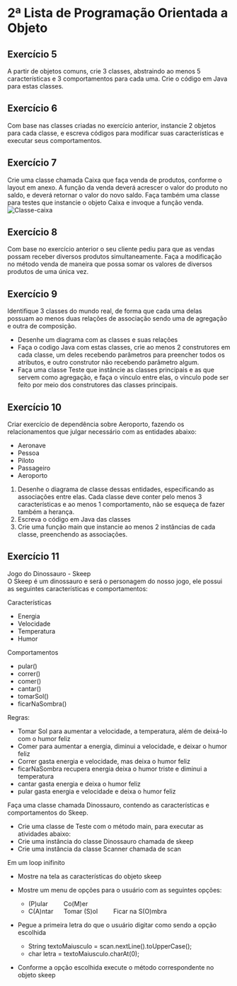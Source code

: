 # 2ª Lista de Programação Orientada a Objeto

## Exercício 5
A partir de objetos comuns, crie 3 classes, abstraindo ao menos 5 características e 3 comportamentos para cada uma.
Crie o código em Java para estas classes.


## Exercício 6
Com base nas classes criadas no exercício anterior, instancie 2 objetos para cada classe, e escreva códigos para modificar suas características e executar seus comportamentos.


## Exercício 7
Crie uma classe chamada Caixa que faça venda de produtos, conforme o layout em anexo. A função da venda deverá acrescer o valor do produto no saldo, e deverá retornar o valor do novo saldo.
Faça também uma classe para testes que instancie o objeto Caixa e invoque a função venda.<br>
![Classe-caixa](https://github.com/wastecoder/poo-lista2/assets/101117204/a8e9447d-20c1-4302-ae6d-68a9b0165687)


## Exercício 8
Com base no exercício anterior o seu cliente pediu para que as vendas possam receber diversos produtos simultaneamente.
Faça a modificação no método venda de maneira que possa somar os valores de diversos produtos de uma única vez.


## Exercício 9
Identifique 3 classes do mundo real, de forma que cada uma delas possuam ao menos duas relações de associação sendo uma de agregação e outra de composição.
- Desenhe um diagrama com as classes e suas relações
- Faça o codigo Java com estas classes, crie ao menos 2 construtores em cada classe, um deles recebendo parâmetros para preencher todos os atributos, e outro construtor não recebendo parâmetro algum.
- Faça uma classe Teste que instâncie as classes principais e as que servem como agregação, e faça o vínculo entre elas, o vínculo pode ser feito por meio dos construtores das classes principais.


## Exercício 10
Criar exercício de dependência sobre Aeroporto, fazendo os relacionamentos que julgar necessário com as entidades abaixo:
- Aeronave
- Pessoa
- Piloto
- Passageiro
- Aeroporto

1. Desenhe o diagrama de classe dessas entidades, especificando as associações entre elas. Cada classe deve conter pelo menos 3 características e ao menos 1 comportamento, não se esqueça de fazer também a herança. 
2. Escreva o código em Java das classes
3. Crie uma função main que instancie ao menos 2 instâncias de cada classe, preenchendo as associações.


## Exercício 11
Jogo do Dinossauro - Skeep<br>
O Skeep é um dinossauro e será o personagem do nosso jogo, ele possui as seguintes características e comportamentos:

Características
- Energia
- Velocidade
- Temperatura
- Humor

Comportamentos
- pular()
- correr()
- comer()
- cantar()
- tomarSol()
- ficarNaSombra()

Regras:
- Tomar Sol para aumentar a velocidade, a temperatura, além de deixá-lo com o humor feliz
- Comer para aumentar a energia, diminui a velocidade, e deixar o humor feliz
- Correr gasta energia e velocidade, mas deixa o humor feliz
- ficarNaSombra recupera energia deixa o humor triste e diminui a temperatura
- cantar gasta energia e deixa o humor feliz
- pular gasta energia e velocidade e deixa o humor feliz

Faça uma classe chamada Dinossauro, contendo as características e comportamentos do Skeep.
- Crie uma classe de Teste com o método main, para executar as atividades abaixo:
- Crie uma instância do classe Dinossauro chamada de skeep
- Crie uma instância da classe Scanner chamada de scan

Em um loop inifinito
- Mostre na tela as características do objeto skeep
- Mostre um menu de opções para o usuário com as seguintes opções:
  - (P)ular  &nbsp; &nbsp; &nbsp; &nbsp;  Co(M)er
  - C(A)ntar  &nbsp; &nbsp;&nbsp;  Tomar (S)ol  &nbsp; &nbsp; &nbsp; &nbsp;  Ficar na S(O)mbra

- Pegue a primeira letra do que o usuário digitar como sendo a opção escolhida
  - String textoMaiusculo = scan.nextLine().toUpperCase();
  - char letra = textoMaiusculo.charAt(0);
- Conforme a opção escolhida execute o método correspondente no objeto skeep

